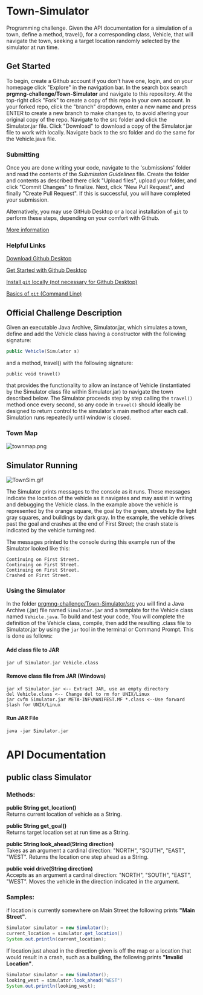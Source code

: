 # Town-Simulator
Programming challenge. Given the API documentation for a simulation of a town, define a method, travel(), for a corresponding class,
Vehicle, that will navigate the town, seeking a target location randomly selected by the simulator at run time.

## Get Started
To begin, create a Github account if you don't have one, login, and on your homepage click "Explore" in the navigation bar. In the
search box search 
**prgmng-challenge/Town-Simulator** and navigate to this repository. At the top-right click "Fork" to create a copy of this repo in 
your own account. In your forked repo, click the "branch" dropdown, enter a new name and press ENTER to create a new branch to make 
changes to, to avoid altering your original copy of the repo. Navigate to the src folder and click the Simulator.jar file. Click 
"Download" to download a copy of the Simulator.jar file to work with locally. Navigate back to the src folder and do the same for the 
Vehicle.java file. 

### Submitting

Once you are done writing your code, navigate to the 'submissions' folder and read the contents of the _Submission Guidelines_ file. 
Create the folder and contents as described there click "Upload files", upload your folder, and click "Commit Changes" to finalize. 
Next, click "New Pull Request", and finally "Create Pull Request". If this is successful, you will have completed your submission.

Alternatively, you may use GitHub Desktop or a local installation of ```git``` to perform these steps, depending on your comfort with
Github.

[More information](https://help.github.com/en/desktop/contributing-to-projects/creating-a-pull-request)

### Helpful Links
[Download Github Desktop](https://desktop.github.com/)

[Get Started with Github Desktop](https://help.github.com/en/desktop/getting-started-with-github-desktop)

[Install ```git``` locally (not necessary for Github Desktop)](https://git-scm.com/downloads)

[Basics of ```git``` (Command Line)](https://git-scm.com/book/en/v2/Git-Basics-Getting-a-Git-Repository)

## Official Challenge Description
Given an executable Java Archive, Simulator.jar, which simulates a town, define and add the Vehicle class having a constructor with
the following signature: 
```Java
public Vehicle(Simulator s)
```
and a method, travel() with the following signature:

```public void travel()```

that provides the functionality to allow an instance of Vehicle (instantiated by the Simulator class file within Simulator.jar) to navigate the town 
described below. The Simulator proceeds step by step calling the ```travel()``` method once every second, so any code in ```travel()```
should ideally be designed to return control to the simulator's main method after each call. Simulation runs repeatedly until window is 
closed.

### Town Map

![townmap.png](townmap.png)

## Simulator Running

![TownSim.gif](TownSim.gif)

The Simulator prints messages to the console as it runs. These messages indicate the location of the vehicle as it navigates and 
may assist in writing and debugging the Vehicle class. In the example above the vehicle is represented by the orange square, the goal
by the green, streets by the light gray squares, and buildings by dark gray. In the example, the vehicle drives past the goal and 
crashes at the end of First Street; the crash state is indicated by the vehicle turning red.

The messages printed to the console during this example run of the Simulator looked like this:
```
Continuing on First Street.
Continuing on First Street.
Continuing on First Street.
Crashed on First Street.
```

### Using the Simulator
In the folder [prgmng-challenge/Town-Simulator/src](src/) you will find a Java Archive (.jar) file named ```Simulator.jar``` and a template
for the Vehicle class named ```Vehicle.java```. To build and test your code, You will complete the definition of the Vehicle class, 
compile, then add the resulting .class file to Simulator.jar by using the ```jar``` tool in the terminal or Command Prompt. This 
is done as follows:

#### Add class file to JAR
```jar uf Simulator.jar Vehicle.class```

#### Remove class file from JAR (Windows)
```
jar xf Simulator.jar <-- Extract JAR, use an empty directory
del Vehicle.class <-- Change del to rm for UNIX/Linux
jar cvfm Simulator.jar META-INF\MANIFEST.MF *.class <--Use forward slash for UNIX/Linux
```

#### Run JAR File
```
java -jar Simulator.jar
```

# API Documentation
## public class Simulator
### Methods:
**public String get_location()**<br/>
  Returns current location of vehicle as a String.<br/>
  
**public String get_goal()**<br/>
  Returns target location set at run time as a String.<br/>
  
**public String look_ahead(String direction)**<br/>
  Takes as an argument a cardinal direction: "NORTH", "SOUTH", "EAST", "WEST". Returns the location one step ahead as a String.<br/>
  
**public void drive(String direction)**<br/>
  Accepts as an argument a cardinal direction: "NORTH", "SOUTH", "EAST", "WEST". Moves the vehicle in the direction indicated in the 
  argument.<br/>
  
### Samples:

if location is currently somewhere on Main Street the following prints **"Main Street"**.
```Java
Simulator simulator = new Simulator();
current_location = simulator.get_location()
System.out.println(current_location); 
```
If location just ahead in the direction given is off the map or a location that would result in a crash, such as a building, 
the following prints **"Invalid Location"**.
```Java
Simulator simulator = new Simulator();
looking_west = simulator.look_ahead("WEST")
System.out.println(looking_west); 
```

